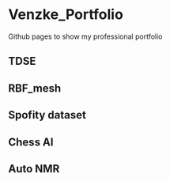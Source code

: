 # Venzke_Portfolio
Github pages to show my professional portfolio

## TDSE

## RBF_mesh

## Spofity dataset

## Chess AI

## Auto NMR
